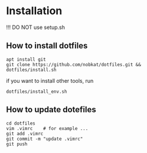 # Installation

!!! DO NOT use setup.sh


## How to install dotfiles

```shell
apt install git
git clone https://github.com/nobkat/dotfiles.git && dotfiles/install.sh
```

if you want to install other tools, run

```shell
dotfiles/install_env.sh
```

## How to update dotefiles

```shell
cd dotfiles
vim .vimrc    # for example ...
git add .vimrc
git commit -m "update .vimrc"
git push
```






